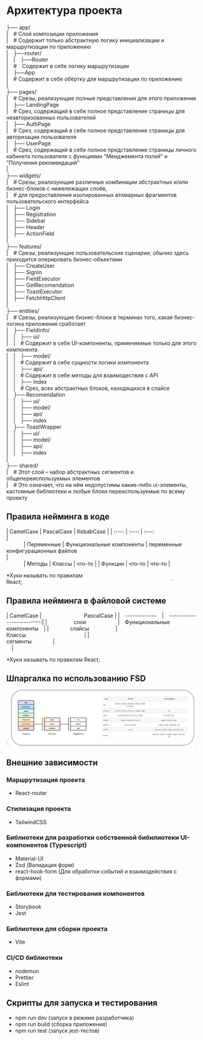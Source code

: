 # Архитектура проекта

├── app/<br />
| # Слой композиции приложения<br />
| # Содержит только абстрактную логику инициализации и маршрутизации по приложению<br />
| ├──router/<br />
| | ├──Router<br />
| # Содержит в себе логику маршрутизации<br />
| ├──App<br />
| # Содержит в себе обёртку для маршрутизации по приложению<br />
|<br />
├── pages/<br />
| # Срезы, реализующие полные представления для этого приложения<br />
| ├── LandingPage<br />
| # Срез, содержащий в себе полное представление страницы для неавторизованных пользователей<br />
| ├── AuthPage<br />
| # Срез, содержащий в себе полное представление страницы для авторизации пользователя<br />
| ├── UserPage<br />
| # Срез, содержащий в себе полное представление страницы личного кабинета пользователя с функциями "Менджемента полей" и "Получения рекомендаций"<br />
|<br />
├── widgets/<br />
| # Срезы, реализующие различные комбинации абстрактных и/или бизнес-блоков с нижележащих слоёв,<br />
| # для предоставления изолированных атомарных фрагментов пользовательского интерфейса<br />
| ├── Login<br />
| ├── Registration<br />
| ├── Sidebar<br />
| ├── Header<br />
| ├── ActionField<br />
|<br />
├── features/<br />
| # Срезы, реализующие пользовательские сценарии; обычно здесь приходится оперировать бизнес-объектами<br />
| ├── CreateUser<br />
| ├── SignIn<br />
| ├── FieldExecutor<br />
| ├── GetRecomendation<br />
| ├── ToastExecutor<br />
| ├── FetchHttpClient<br />
|<br />
├── entities/<br />
| # Срезы, реализующие бизнес-блоки в терминах того, какая бизнес-логика приложения сработает<br />
| ├── FieldInfo/<br />
| | ├── ui/<br />
| | # Содержит в себе UI-компоненты, применяемые только для этого компонента<br />
| | ├── model/<br />
| | # Содержит в себе сущности логики компонента<br />
| | ├── api/<br />
| | # Содержит в себе методы для взаимодествия с API<br />
| | ├── index<br />
| | # Срез, всех абстрактных блоков, находящихся в слайсе<br />
| ├── Recomendation<br />
| | ├── ui/<br />
| | ├── model/<br />
| | ├── api/<br />
| | ├── index<br />
| ├── ToastWrapper<br />
| | ├── ui/<br />
| | ├── model/<br />
| | ├── api/<br />
| | ├── index<br />
|<br />
├── shared/<br />
| # Этот слой – набор абстрактных сегментов и общепереиспользуемых элементов<br />
| # Это означает, что на нём недопустимы какие-либо ui-элементы, кастомные библиотеки и любые блоки переиспользуемые по всему проекту<br />

## Правила нейминга в коде 

| CamelCase | PascalCase | KebabCase |
| :---: | :---: | :---: |                                      
| Переменные | Функциональные компоненты | переменные конфигурационных файлов |                                      
| Методы | Классы | что-то |
| Функции | что-то | что-то |

*Хуки называть по правилам React;                            `

## Правила нейминга в файловой системе

|   CamelCase   |        PascalCase         |
| ------------- | -------------------------:|
|     слои      | Функциональные компоненты |
|    слайсы     |          Классы           |
|   сегменты    |                           |

*Хуки называть по правилам React;

## Шпаргалка по использованию FSD

![Модель использования FSD](image.png)

## Внешние зависимости

### Маршрутизация проекта
- React-router

### Стилизация проекта
- TailwindCSS

### Библиотеки для разработки собственной бибилиотеки UI-компонентов (Typescript)
- Material-UI
- Zod (Валидация форм)
- react-hook-form (Для обработки событий и взаимодействия с формами)

### Библиотеки для тестирования компонентов
- Storybook
- Jest

### Библиотеки для сборки проекта
- Vite

### CI/CD библиотеки
- nodemon
- Prettier
- Eslint

## Скрипты для запуска и тестирования
- npm run dev (запуск в режиме разработчика)
- npm run build (cборка приложения)
- npm run test (запуск jest-тестов)